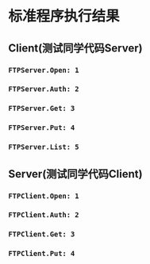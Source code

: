 # 标准程序执行结果

## Client(测试同学代码Server)

### `FTPServer.Open: 1`

### `FTPServer.Auth: 2`

### `FTPServer.Get: 3`

### `FTPServer.Put: 4`

### `FTPServer.List: 5`

## Server(测试同学代码Client)

### `FTPClient.Open: 1`

### `FTPClient.Auth: 2`

### `FTPClient.Get: 3`

### `FTPClient.Put: 4`
